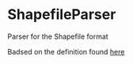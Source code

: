 # ShapefileParser

Parser for the Shapefile format

Badsed on the definition found [here](https://www.esri.com/library/whitepapers/pdfs/shapefile.pdf)
